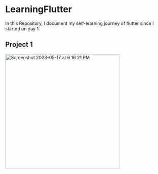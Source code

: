 # LearningFlutter
In this Repository, I document my self-learning journey of flutter since I started on day 1.
## Project 1
<img width="362" alt="Screenshot 2023-05-17 at 6 16 21 PM" src="https://github.com/labibdotc/LearningFlutter/assets/98433990/87056899-9922-4683-b2d9-597578a75aae">
